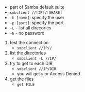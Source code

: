 - part of Samba default suite
- `smbclient //[IP]/[SHARE]`
- `-U [name]`: specify the user
- `-p [port]`: specify the port
- `-L` - list all direcories
- `-N` - no password

1. test the connection
	- `smbclient //IP//`
2. list the directories
	- `smbclient -L //IP/`
3. try to get to each DIR
	- `smbclient //IP/DIR`
	- you will get `>` or Access Denied
4. get the files
	- `get FILE`
